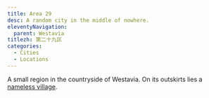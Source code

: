 ```yaml
---
title: Area 29
desc: A random city in the middle of nowhere.
eleventyNavigation:
  parent: Westavia
titlezh: 第二十九区
categories:
  - Cities
  - Locations
---
```


A small region in the countryside of Westavia. On its outskirts lies a [nameless village](/world/westavia/nameless-village/).

